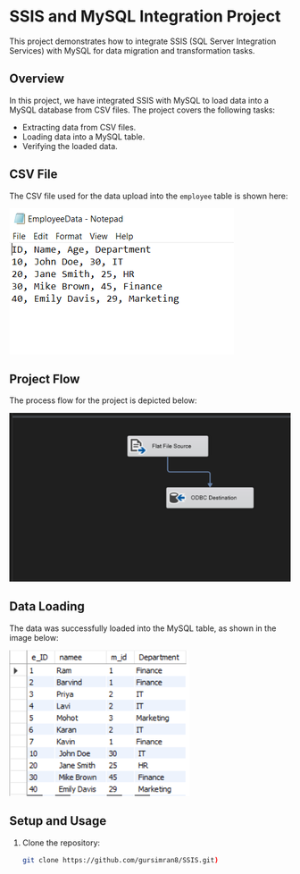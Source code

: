 # SSIS and MySQL Integration Project

This project demonstrates how to integrate SSIS (SQL Server Integration Services) with MySQL for data migration and transformation tasks.

## Overview

In this project, we have integrated SSIS with MySQL to load data into a MySQL database from CSV files. The project covers the following tasks:
- Extracting data from CSV files.
- Loading data into a MySQL table.
- Verifying the loaded data.

## CSV File

The CSV file used for the data upload into the `employee` table is shown here:

![CSV file to upload on employee table](https://github.com/gursimran8/SSIS/blob/main/Images/csv%20file%20to%20upload%20on%20emplyee%20table.png)

## Project Flow

The process flow for the project is depicted below:

![Flow](https://github.com/gursimran8/SSIS/blob/main/Images/Flow.png)

## Data Loading

The data was successfully loaded into the MySQL table, as shown in the image below:

![MySQL table loaded with data](https://github.com/gursimran8/SSIS/blob/main/Images/Mysql%20table%20loaded%20with%20data.png)


## Setup and Usage

1. Clone the repository:
   ```bash
   git clone https://github.com/gursimran8/SSIS.git)
